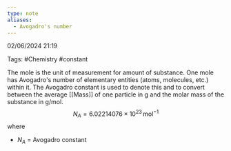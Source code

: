 ```yaml
---
type: note
aliases:
  - Avogadro's number
---
```

02/06/2024 21:19

Tags: #Chemistry #constant 

The mole is the unit of measurement for amount of substance. One mole has Avogadro's number of elementary entities (atoms, molecules, etc.) within it. The Avogadro constant is used to denote this and to convert between the average [[Mass]] of one particle in g and the molar mass of the substance in g/mol.
$$
N_{A}=6.02214076\times 10^{23}\,\text{mol}^{-1}
$$
where
- $N_A$ = Avogadro constant